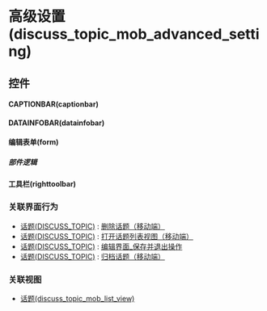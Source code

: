 # 高级设置(discuss_topic_mob_advanced_setting)  <!-- {docsify-ignore-all} -->



## 控件
#### CAPTIONBAR(captionbar)
#### DATAINFOBAR(datainfobar)
#### 编辑表单(form)

##### 部件逻辑
#### 工具栏(righttoolbar)


### 关联界面行为
  * [话题(DISCUSS_TOPIC)](module/Team/discuss_topic) : [删除话题（移动端）](module/Team/discuss_topic#界面行为)
  * [话题(DISCUSS_TOPIC)](module/Team/discuss_topic) : [打开话题列表视图（移动端）](module/Team/discuss_topic#界面行为)
  * [话题(DISCUSS_TOPIC)](module/Team/discuss_topic) : [编辑界面_保存并退出操作](module/Team/discuss_topic#界面行为)
  * [话题(DISCUSS_TOPIC)](module/Team/discuss_topic) : [归档话题（移动端）](module/Team/discuss_topic#界面行为)

### 关联视图
  * [话题(discuss_topic_mob_list_view)](app/view/discuss_topic_mob_list_view)

<script>
 const { createApp } = Vue
  createApp({
    data() {
      return {

      }
    }
  }).use(ElementPlus).mount('#app')
</script>
